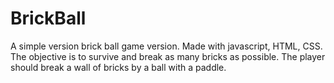 # BrickBall
A simple version brick ball game version.
Made with javascript, HTML, CSS.
The objective is to survive and break as many bricks as possible. 
The player should break a wall of bricks by a ball with a paddle. 
